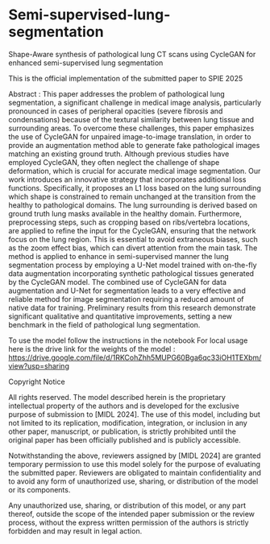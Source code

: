 # Semi-supervised-lung-segmentation
Shape-Aware synthesis of pathological lung CT scans using CycleGAN for enhanced semi-supervised lung segmentation


This is the official implementation of the submitted paper to SPIE 2025 

Abstract : 
This paper addresses the problem of pathological lung segmentation, a significant challenge in medical image analysis, particularly pronounced in cases of peripheral opacities (severe fibrosis and condensations) because of the textural similarity between lung tissue and surrounding areas.
To overcome these challenges, this paper emphasizes the use of CycleGAN for unpaired image-to-image translation, in order to provide an augmentation method able to generate fake pathological images matching an existing ground truth. Although previous studies have employed CycleGAN, they often neglect the challenge of shape deformation, which is crucial for accurate medical image segmentation. Our work introduces an innovative strategy that incorporates additional loss functions. Specifically, it proposes an L1 loss based on the lung surrounding which shape is constrained to remain unchanged at the transition from the healthy to pathological domains. The lung surrounding is derived based on ground truth lung masks available in the healthy domain. Furthermore, preprocessing steps, such as cropping based on ribs/vertebra locations, are applied to refine the input for the CycleGAN, ensuring that the network focus on the lung region. This is essential to avoid extraneous biases, such as the zoom effect bias, which can divert attention from the main task.
The method is applied to enhance in semi-supervised manner the lung segmentation process by employing a U-Net model trained with on-the-fly data augmentation incorporating synthetic pathological tissues generated by the CycleGAN model. The combined use of CycleGAN for data augmentation and U-Net for segmentation leads to a very effective and reliable method for image segmentation requiring a reduced amount of native data for training.
Preliminary results from this research demonstrate significant qualitative and quantitative improvements, setting a new benchmark in the field of pathological lung segmentation.

To use the model follow the instructions in the notebook
For local usage here is the drive link for the weights of the model : https://drive.google.com/file/d/1RKCohZhh5MUPG60Bga6qc33iOH1TEXbm/view?usp=sharing

Copyright Notice

All rights reserved. The model described herein is the proprietary intellectual property of the authors and is developed for the exclusive purpose of submission to [MIDL 2024]. The use of this model, including but not limited to its replication, modification, integration, or inclusion in any other paper, manuscript, or publication, is strictly prohibited until the original paper has been officially published and is publicly accessible.

Notwithstanding the above, reviewers assigned by [MIDL 2024] are granted temporary permission to use this model solely for the purpose of evaluating the submitted paper. Reviewers are obligated to maintain confidentiality and to avoid any form of unauthorized use, sharing, or distribution of the model or its components.

Any unauthorized use, sharing, or distribution of this model, or any part thereof, outside the scope of the intended paper submission or the review process, without the express written permission of the authors is strictly forbidden and may result in legal action.

